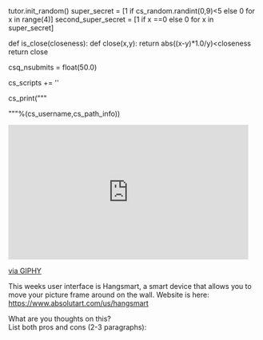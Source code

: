 <python>
tutor.init_random()
super_secret = [1 if cs_random.randint(0,9)<5 else 0 for x in range(4)]
second_super_secret = [1 if x ==0 else 0 for x in super_secret]

def is_close(closeness):
    def close(x,y):
        return  abs((x-y)*1.0/y)<closeness
    return close

csq_nsubmits = float(50.0)

cs_scripts += '<script type="text/javascript" src="COURSE/scripts/scrollspy_builder.js"></script>'

cs_print("""
<script>
var user = "%s";
var whereat = "%s";
</script>
"""%(cs_username,cs_path_info))
</python>


<iframe src="https://giphy.com/embed/B028TVmSHa6hG" width="480" height="270" frameBorder="0" class="giphy-embed" allowFullScreen></iframe><p><a href="https://giphy.com/gifs/absolut-hangsmart-B028TVmSHa6hG">via GIPHY</a></p>

This weeks user interface is Hangsmart, a smart device that allows you to move your picture frame around on the wall.
Website is here: https://www.absolutart.com/us/hangsmart

What are you thoughts on this? </br>
List both pros and cons (2-3 paragraphs):

</br></br>

